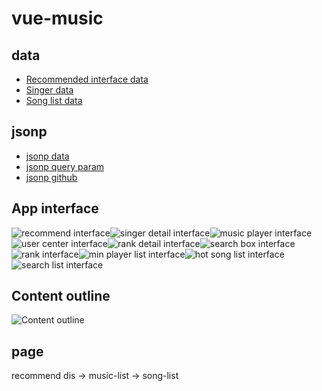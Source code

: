 <!--
 * @Description:
 * @version:
 * @Author: GanEhank
 * @Date: 2019-08-04 01:20:42
 * @LastEditors: GanEhank
 * @LastEditTime: 2019-08-14 10:49:40
 -->

# vue-music

## data

- [Recommended interface data](https://c.y.qq.com/musichall/fcgi-bin/fcg_yqqhomepagerecommend.fcg)
- [Singer data](https://c.y.qq.com/v8/fcg-bin/fcg_v8_singer_track_cp.fcg?g_tk=5381&inCharset=utf-8&outCharset=utf-8&notice=0&format=jsonp&hostUin=0&needNewCode=0&platform=yqq&order=listen&begin=0&num=80&songstatus=1&singermid=0025NhlN2yWrP4&jsonpCallback=__jp1)
- [Song list data](https://c.y.qq.com/v8/fcg-bin/v8.fcg?g_tk=5381&inCharset=utf-8&outCharset=utf-8&notice=0&format=jsonp&channel=singer&page=list&key=all_all_all&pagesize=100&pagenum=1&hostUin=0&needNewCode=0&platform=yqq&jsonpCallback=__jp0)

## jsonp

- [jsonp data](https://i.loli.net/2019/04/06/5ca8638bac881.png)
- [jsonp query param](https://i.loli.net/2019/04/06/5ca869e167a1c.png)
- [jsonp github](https://github.com/webmodules/jsonp)

## App interface

![recommend interface](https://i.loli.net/2019/04/06/5ca861da160ba.png)![singer detail interface](https://i.loli.net/2019/04/08/5caac3e8e7a0f.png)![music player interface](https://i.loli.net/2019/04/09/5cac16b7d5a91.png)![user center interface](https://i.loli.net/2019/04/10/5cadb1c58b527.png)![rank detail interface](https://i.loli.net/2019/04/10/5cadb3ddb41c9.png)![search box interface](https://i.loli.net/2019/04/10/5cad4362e8bef.png)![rank interface](https://i.loli.net/2019/04/10/5cadb17a23407.png)![min player list interface](https://i.loli.net/2019/04/10/5cad9ce9ebab7.png)![hot song list interface](https://i.loli.net/2019/04/10/5cadb0eae5f9e.png)![search list interface](https://i.loli.net/2019/04/10/5cada57184b01.png)

## Content outline

![Content outline](https://i.loli.net/2019/01/12/5c39f01b7e72b.jpeg)

## page

recommend
dis -> music-list -> song-list
